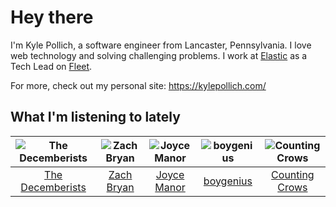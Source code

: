 # Hey there


I'm Kyle Pollich, a software engineer from Lancaster, Pennsylvania. I love web technology and solving challenging problems.
I work at [Elastic](https://www.elastic.co/) as a Tech Lead on [Fleet](https://www.elastic.co/guide/en/fleet/current/fleet-overview.html).

For more, check out my personal site: https://kylepollich.com/

## What I'm listening to lately

<!-- begin artists -->
  |![The Decemberists](https://i.scdn.co/image/ab6761610000f178ad12e7af41c3a1903d1273b8)|![Zach Bryan](https://i.scdn.co/image/ab6761610000f1784fd54df35bfcfa0fc9fc2da7)|![Joyce Manor](https://i.scdn.co/image/ab6761610000f178b3f2a370b7c0ab22e199217c)|![boygenius](https://i.scdn.co/image/ab6761610000f1781a6373c01e8b86e289859f57)|![Counting Crows](https://i.scdn.co/image/ab6761610000f178a6f88c86470fd6350f4a5535)|
  |:---:|:---:|:---:|:---:|:---:|
  |[The Decemberists](https://open.spotify.com/artist/7ITd48RbLVpUfheE7B86o2)|[Zach Bryan](https://open.spotify.com/artist/40ZNYROS4zLfyyBSs2PGe2)|[Joyce Manor](https://open.spotify.com/artist/7qbvNcfTfckhCNM8NiR8nN)|[boygenius](https://open.spotify.com/artist/1hLiboQ98IQWhpKeP9vRFw)|[Counting Crows](https://open.spotify.com/artist/0vEsuISMWAKNctLlUAhSZC)|
<!-- end artists -->
